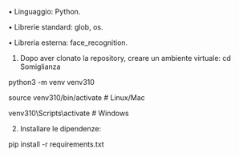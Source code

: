 • Linguaggio: Python.

• Librerie standard: glob, os.

• Libreria esterna: face_recognition.

1. Dopo aver clonato la repository, creare un ambiente virtuale:
cd Somiglianza

python3 -m venv venv310

source venv310/bin/activate  # Linux/Mac

venv310\Scripts\activate     # Windows

2. Installare le dipendenze:

pip install -r requirements.txt

